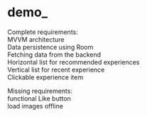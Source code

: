 # demo_

Complete requirements:\
 MVVM architecture\
 Data persistence using Room\
 Fetching data from the backend\
 Horizontal list for recommended experiences\
 Vertical list for recent experience\
 Clickable experience item
 
Missing requirements:\
 functional Like button\
 load images offline
 
 
